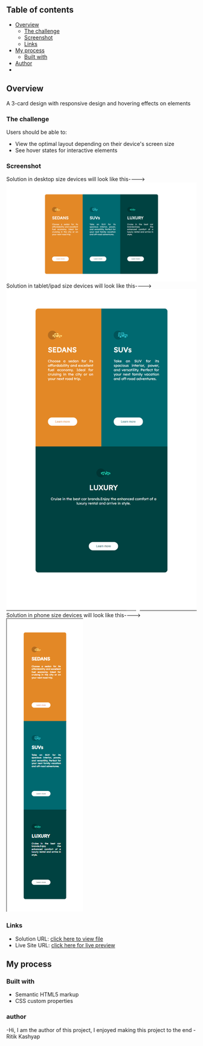 ## Table of contents

- [Overview](#overview)
  - [The challenge](#the-challenge)
  - [Screenshot](#screenshot)
  - [Links](#links)
- [My process](#my-process)
  - [Built with](#built-with)
- [Author](#author)
- 

## Overview
   A 3-card design with responsive design and hovering effects on elements

### The challenge

Users should be able to:

- View the optimal layout depending on their device's screen size
- See hover states for interactive elements

### Screenshot
Solution in desktop size devices will look like this----> ![](./screenshots/desktop-size.png)
Solution in tablet/ipad size devices will look like this----> ![](./screenshots/ipad-size.png)
Solution in phone size devices will look like this----> ![](./screenshots/phone-size.png)


### Links

- Solution URL: [click here to view file](index.html)
- Live Site URL: [click here for live preview](https://ritikkashyap720.github.io/3-column/)

## My process

### Built with

- Semantic HTML5 markup
- CSS custom properties

### author
-Hi, I am the author of this project, I enjoyed making this project to the end
                                                                 -Ritik Kashyap

